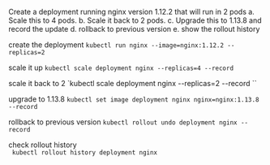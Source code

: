Create a deployment running nginx version 1.12.2 that will run in 2 pods
 a. Scale this to 4 pods.
 b. Scale it back to 2 pods.
 c. Upgrade this to 1.13.8 and record the update
 d. rollback to previous version
 e. show the rollout history


create the deployment
`kubectl run nginx --image=nginx:1.12.2 --replicas=2`

scale it up
`kubectl scale deployment nginx --replicas=4 --record `

scale it back to 2
`kubectl scale deployment nginx --replicas=2 --record ``

upgrade to 1.13.8
`kubectl set image deployment nginx nginx=nginx:1.13.8 --record`

rollback to previous version
`kubectl rollout undo deployment nginx --record`

check rollout history  
` kubectl rollout history deployment nginx`
